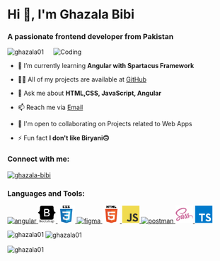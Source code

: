 <h1>Hi 👋, I'm Ghazala Bibi</h1>
<h3>A passionate frontend developer from Pakistan</h3>

<img align="right" alt="Coding" width="400" src="https://res.cloudinary.com/practicaldev/image/fetch/s--2bZIjPGC--/c_limit%2Cf_auto%2Cfl_progressive%2Cq_66%2Cw_880/https://dev-to-uploads.s3.amazonaws.com/i/d4tvukbt5mra37cvwklk.gif"
 />

<p align="left"> <img src="https://komarev.com/ghpvc/?username=ghazala01&label=Profile%20views&color=0e75b6&style=flat" alt="ghazala01" /> </p>


- 🌱 I’m currently learning **Angular with Spartacus Framework**

- 👨‍💻 All of my projects are available at [GitHub](https://github.com/ghazala01)

- 💬 Ask me about **HTML,CSS, JavaScript, Angular**

- 📫 Reach me via [Email](ghazalabb21@gmail.com)

- 🤝  I'm open to collaborating on Projects related to Web Apps

- ⚡ Fun fact **I don't like Biryani🙃**

<h3 align="left">Connect with me:</h3>
<p align="left">
<a href="https://linkedin.com/in/ghazala-bibi" target="blank"><img align="center" src="https://raw.githubusercontent.com/rahuldkjain/github-profile-readme-generator/master/src/images/icons/Social/linked-in-alt.svg" alt="ghazala-bibi" height="30" width="40" /></a>
</p>

<h3 align="left">Languages and Tools:</h3>
<p align="left"> <a href="https://angular.io" target="_blank" rel="noreferrer"> <img src="https://angular.io/assets/images/logos/angular/angular.svg" alt="angular" width="40" height="40"/> </a> <a href="https://getbootstrap.com" target="_blank" rel="noreferrer"> <img src="https://raw.githubusercontent.com/devicons/devicon/master/icons/bootstrap/bootstrap-plain-wordmark.svg" alt="bootstrap" width="40" height="40"/> </a> <a href="https://www.w3schools.com/css/" target="_blank" rel="noreferrer"> <img src="https://raw.githubusercontent.com/devicons/devicon/master/icons/css3/css3-original-wordmark.svg" alt="css3" width="40" height="40"/> </a> <a href="https://www.figma.com/" target="_blank" rel="noreferrer"> <img src="https://www.vectorlogo.zone/logos/figma/figma-icon.svg" alt="figma" width="40" height="40"/> </a> <a href="https://www.w3.org/html/" target="_blank" rel="noreferrer"> <img src="https://raw.githubusercontent.com/devicons/devicon/master/icons/html5/html5-original-wordmark.svg" alt="html5" width="40" height="40"/> </a> <a href="https://developer.mozilla.org/en-US/docs/Web/JavaScript" target="_blank" rel="noreferrer"> <img src="https://raw.githubusercontent.com/devicons/devicon/master/icons/javascript/javascript-original.svg" alt="javascript" width="40" height="40"/> </a> <a href="https://postman.com" target="_blank" rel="noreferrer"> <img src="https://www.vectorlogo.zone/logos/getpostman/getpostman-icon.svg" alt="postman" width="40" height="40"/> </a> <a href="https://sass-lang.com" target="_blank" rel="noreferrer"> <img src="https://raw.githubusercontent.com/devicons/devicon/master/icons/sass/sass-original.svg" alt="sass" width="40" height="40"/> </a> <a href="https://www.typescriptlang.org/" target="_blank" rel="noreferrer"> <img src="https://raw.githubusercontent.com/devicons/devicon/master/icons/typescript/typescript-original.svg" alt="typescript" width="40" height="40"/> </a> </p>

<p><img align="left" src="https://github-readme-stats.vercel.app/api/top-langs?username=ghazala01&show_icons=true&locale=en&layout=compact" alt="ghazala01" /></p>

<p>&nbsp;<img align="center" src="https://github-readme-stats.vercel.app/api?username=ghazala01&show_icons=true&locale=en" alt="ghazala01" /></p>

<p><img align="center" src="https://github-readme-streak-stats.herokuapp.com/?user=ghazala01&" alt="ghazala01" /></p>
